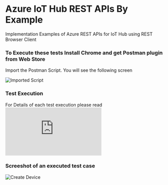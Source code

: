 # Azure IoT Hub REST APIs By Example
Implementation Examples of Azure REST APIs for IoT Hub using REST Browser Client

### To Execute these tests Install Chrome and get Postman plugin from Web Store
Import the Postman Script. You will see the following screen

![Imported Script](https://github.com/rangv/AzureIoTHubRESTAPIs/blob/master/images/ImportScript.png "Imported Script")

### Test Execution
For Details of each test execution please read
![Test Suite Details](https://github.com/rangv/AzureIoTHubRESTAPIs/blob/master/docs/IoTHub_HTTP_REST_APIs_By_Example_REST_Client.pdf "Test Suite Details")


### Screeshot of an executed test case
![Create Device](https://github.com/rangv/AzureIoTHubRESTAPIs/blob/master/images/CreateDevice.png "Create Device")

